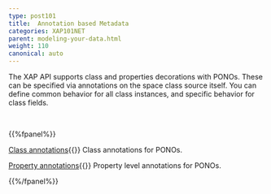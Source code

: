 ```yaml
---
type: post101
title:  Annotation based Metadata
categories: XAP101NET
parent: modeling-your-data.html
weight: 110
canonical: auto
---
```




The XAP API supports class  and properties decorations with PONOs. These can be specified via annotations on the space class source itself. You can define common behavior for all class instances, and specific behavior for class fields.

<br>

{{%fpanel%}}

[Class annotations](./pono-class-annotations.html){{<wbr>}}
Class annotations for PONOs.

[Property annotations](./pono-attribute-annotations.html){{<wbr>}}
Property level annotations for PONOs.

{{%/fpanel%}}
